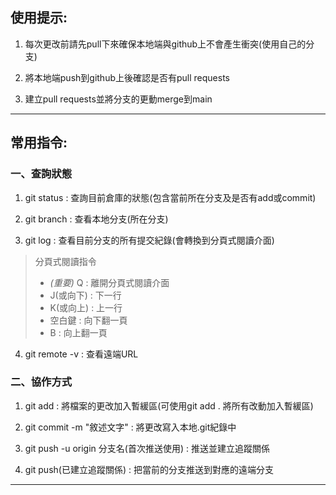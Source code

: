 ## 使用提示:

1. 每次更改前請先pull下來確保本地端與github上不會產生衝突(使用自己的分支)

2. 將本地端push到github上後確認是否有pull requests

3. 建立pull requests並將分支的更動merge到main
***
## 常用指令:

### 一、查詢狀態  
1. git status : 查詢目前倉庫的狀態(包含當前所在分支及是否有add或commit)

2. git branch : 查看本地分支(所在分支)

3. git log : 查看目前分支的所有提交紀錄(會轉換到分頁式閱讀介面)

> 分頁式閱讀指令
> * *(重要)* Q : 離開分頁式閱讀介面
> * J(或向下) : 下一行
> * K(或向上) : 上一行
> * 空白鍵 : 向下翻一頁
> * B : 向上翻一頁

4. git remote -v : 查看遠端URL

### 二、協作方式
1. git add : 將檔案的更改加入暫緩區(可使用git add . 將所有改動加入暫緩區)

2. git commit -m "敘述文字" : 將更改寫入本地.git紀錄中

3. git push -u origin 分支名(首次推送使用) : 推送並建立追蹤關係

4. git push(已建立追蹤關係) : 把當前的分支推送到對應的遠端分支
***



    

